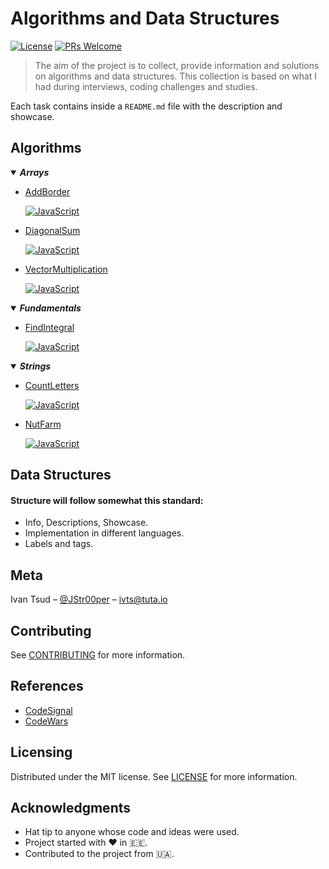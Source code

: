 # Algorithms and Data Structures

[![License](https://img.shields.io/badge/license-MIT-blue.svg?style=flat-square)](LICENSE)
[![PRs Welcome](https://img.shields.io/badge/PRs-welcome-brightgreen.svg?style=flat-square)](http://makeapullrequest.com)

> The aim of the project is to collect, provide information and solutions on algorithms and data structures. This collection is based on what I had during interviews, coding challenges and studies.

Each task contains inside a `README.md` file with the description and showcase.

## Algorithms

<!-- Arrays Dropdown -->
<details id="arrays" open>
<summary>
	<strong>
		<em>Arrays</em>
	</strong>
</summary>

- [AddBorder](/algorithms/arrays/AddBorder/README.md)

  [![JavaScript](https://img.shields.io/badge/JavaScript-yellow.svg?style=flat-square)](/algorithms/arrays/AddBorder/javascript/addBorder.js)

- [DiagonalSum](/algorithms/arrays/DiagonalSum/README.md)

  [![JavaScript](https://img.shields.io/badge/JavaScript-yellow.svg?style=flat-square)](/algorithms/arrays/DiagonalSum/javascript/diagonalSum.js)

- [VectorMultiplication](/algorithms/arrays/VectorMultiplication/README.md)

  [![JavaScript](https://img.shields.io/badge/JavaScript-yellow.svg?style=flat-square)](/algorithms/arrays/VectorMultiplication/javascript/vectorMultiplication.js)

</details>

<!-- Fundamentals dropdown -->

<details id="fundamentals" open>
<summary>
	<strong>
		<em>Fundamentals</em>
	</strong>
</summary>

- [FindIntegral](/algorithms/fundamentals/FindIntegral/README.md)

  [![JavaScript](https://img.shields.io/badge/JavaScript-yellow.svg?style=flat-square)](/algorithms/fundamentals/FindIntegral/javascript/findIntegral.js)

</details>

<!-- Strings Dropdown -->

<details id="strings" open>
<summary>
	<strong>
		<em>Strings</em>
	</strong>
</summary>

- [CountLetters](/algorithms/strings/CountLetters/README.md)

  [![JavaScript](https://img.shields.io/badge/JavaScript-yellow.svg?style=flat-square)](/algorithms/strings/CountLetters/javascript/countLetters.js)

- [NutFarm](/algorithms/strings/NutFarm/README.md)

  [![JavaScript](https://img.shields.io/badge/JavaScript-yellow.svg?style=flat-square)](/algorithms/strings/NutFarm/javascript/nutFarm.js)

</details>

## Data Structures

#### Structure will follow somewhat this standard:

- Info, Descriptions, Showcase.
- Implementation in different languages.
- Labels and tags.

## Meta

Ivan Tsud – [@JStr00per](https://twitter.com/JStr00per) – ivts@tuta.io

## Contributing

See [CONTRIBUTING](CONTRIBUTING.md) for more information.

## References

- [CodeSignal](https://codesignal.com/)
- [CodeWars](https://codewars.com/)

## Licensing

Distributed under the MIT license. See [LICENSE](LICENSE) for more information.

## Acknowledgments

- Hat tip to anyone whose code and ideas were used.
- Project started with <span>&#9829;</span> in 🇪🇪.
- Contributed to the project from 🇺🇦.
